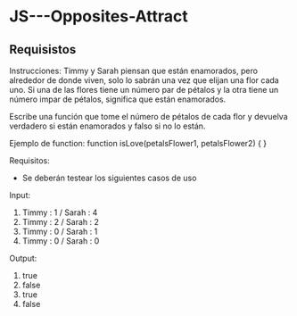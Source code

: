 # JS---Opposites-Attract

## Requisistos 

Instrucciones:
Timmy y Sarah piensan que están enamorados, pero alrededor de donde viven, solo lo sabrán una vez que elijan una flor cada uno. Si una de las flores tiene un número par de pétalos y la otra tiene un número impar de pétalos, significa que están enamorados.

Escribe una función que tome el número de pétalos de cada flor y devuelva verdadero si están enamorados y falso si no lo están.

Ejemplo de function:
function isLove(petalsFlower1, petalsFlower2) { }

Requisitos:
- Se deberán testear los siguientes casos de uso

Input:
1) Timmy : 1 / Sarah : 4
2) Timmy : 2 / Sarah : 2
3) Timmy : 0 / Sarah : 1
4) Timmy : 0 / Sarah : 0

Output:
1) true
2) false
3) true
4) false